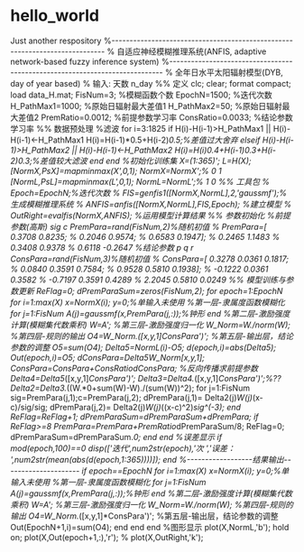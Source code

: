 # hello_world
Just another respository
%----------------------------------------------------------------------------
% 自适应神经模糊推理系统(ANFIS, adaptive network-based fuzzy inference system)
%----------------------------------------------------------------------------
% 全年日水平太阳辐射模型(DYB, day of year based)
% 输入: 天数 n_day
%% 定义
clc;
clear;
format compact;
load data_H.mat;
FisNum=3;        %模糊函数个数
EpochN=1500;     %迭代次数
H_PathMax1=1000; %原始日辐射最大差值1
H_PathMax2=50;   %原始日辐射最大差值2
PremRatio=0.0012; %前提参数学习率
ConsRatio=0.0033; %结论参数学习率
%% 数据预处理
%滤波
for i=3:1825
    if H(i)-H(i-1)>H_PathMax1 || H(i)-H(i-1)<-H_PathMax1
        H(i)=H(i-1)*0.5+H(i-2)*0.5;%差值过大舍弃
    elseif H(i)-H(i-1)>H_PathMax2 || H(i)-H(i-1)<-H_PathMax2
        H(i)=H(i)*0.4+H(i-1)*0.3+H(i-2)*0.3;%差值较大滤波
    end
end
%初始化训练集
X=(1:365)';
L=H(X);
[NormX,PsX]=mapminmax(X',0,1);
NormX=NormX';% 0 1
[NormL,PsL]=mapminmax(L',0,1);
NormL=NormL';% 1 0
%% 工具包
% Epoch=EpochN;%迭代次数
% FIS=genfis1([NormX,NormL],2,'gaussmf');%生成模糊推理系统
% ANFIS=anfis([NormX,NormL],FIS,Epoch);  %建立模型
% OutRight=evalfis(NormX,ANFIS); %运用模型计算结果
%% 参数初始化
%前提参数(高斯) sig c
PremPara=rand(FisNum,2)%随机初值
% PremPara=[ 0.3708    0.8235;
%            0.2046    0.9574;
%            0.6583    0.1947];
% 0.2465    1.1483
% 0.3408    0.9378
% 0.6118   -0.2647
%结论参数 p q r
ConsPara=rand(FisNum,3)%随机初值
% ConsPara=[ 0.3278    0.0361    0.1817;
%            0.0840    0.3591    0.7584;
%            0.9528    0.5810    0.1938];
% -0.1222    0.0361    0.3582
% -0.7197    0.3591    0.4289
%  2.2045    0.5810    0.0249
%% 模型训练与参数更新
ReFlag=0;
dPremParaSum=zeros(FisNum,2);
for epoch=1:EpochN
    for i=1:max(X)
        x=NormX(i);
        y=0;%单输入未使用
        %第一层-隶属度函数模糊化
        for j=1:FisNum
        A(j)=gaussmf(x,PremPara(j,:));%钟形
        end
        %第二层-激励强度计算(模糊集代数乘积)
        W=A';
        %第三层-激励强度归一化
        W_Norm=W./norm(W);
        %第四层-规则的输出
        O4=W_Norm.*([x,y,1]*ConsPara')';
        %第五层-输出层，结论参数的调整
        O5=sum(O4);
        Delta5=NormL(i)-O5;
        d(epoch,i)=abs(Delta5);
        Out(epoch,i)=O5;
        dConsPara=Delta5*W_Norm*[x,y,1];
        ConsPara=ConsPara+ConsRatio*dConsPara;
        %反向传播求前提参数
        Delta4=Delta5*([x,y,1]*ConsPara')';
        Delta3=Delta4.*([x,y,1]*ConsPara')';%??
        Delta2=Delta3.*((W.*0+sum(W)-W)./(sum(W))^2);
        for j=1:FisNum
            sig=PremPara(j,1);c=PremPara(j,2);
            dPremPara(j,1)= Delta2(j)*W(j)*(x-c)/sig/sig;
            dPremPara(j,2)= Delta2(j)*W(j)*((x-c)^2)*sig^(-3);
        end
        ReFlag=ReFlag+1;
        dPremParaSum=dPremParaSum+dPremPara;
        if ReFlag>=8
            PremPara=PremPara+PremRatio*dPremParaSum/8;
            ReFlag=0;
            dPremParaSum=dPremParaSum.*0;
        end
    end
    %误差显示
    if mod(epoch,100)==0
        disp(['迭代',num2str(epoch),'次 ','误差： ',num2str(mean(abs(d(epoch,1:365))))]);
    end
    %------------------结果输出---------------------
    if epoch==EpochN
        for i=1:max(X)
            x=NormX(i);
            y=0;%单输入未使用
            %第一层-隶属度函数模糊化
            for j=1:FisNum
                A(j)=gaussmf(x,PremPara(j,:));%钟形
            end
            %第二层-激励强度计算(模糊集代数乘积)
            W=A';
            %第三层-激励强度归一化
            W_Norm=W./norm(W);
            %第四层-规则的输出
            O4=W_Norm.*([x,y,1]*ConsPara')';
            %第五层-输出层，结论参数的调整
            Out(EpochN+1,i)=sum(O4);
        end
    end
end
%图形显示
plot(X,NormL,'b');
hold on;
plot(X,Out(epoch+1,:),'r');
% plot(X,OutRight,'k');
